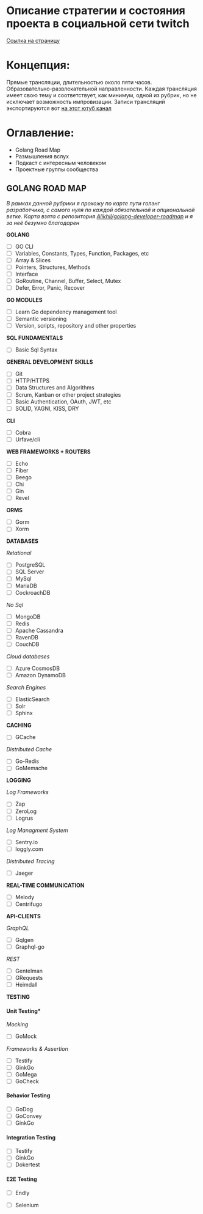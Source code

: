 # Описание стратегии и состояния проекта в социальной сети twitch

[Ссылка на страницу](https://www.twitch.tv/lehamed)


# Концепция:

  Прямые трансляции, длительностью около пяти часов. Образовательно-развлекательной направленности. Каждая трансляция имеет свою тему и соответствует, как минимум, одной из рубрик, но не исключает возможность импровизации. Записи трансляций экспортируются вот [на этот ютуб канал](https://www.youtube.com/channel/UCfmKMoTTjRZFQWhHK_0Sphw)

# Оглавление:

  - Golang Road Map
  - Размышления вслух
  - Подкаст с интересным человеком
  - Проектные группы сообщества

## GOLANG ROAD MAP

  *В рамках данной рубрики я прохожу по карте пути голэнг разработчика, с самого нуля по каждой обязательной и опциональной ветке. Карта взята с репозитория [Alikhil/golang-developer-roadmap](https://github.com/Alikhll/golang-developer-roadmap) и я за неё безумно благодарен*


  **GOLANG**

  - [ ] GO CLI
  - [ ] Variables, Constants, Types, Function, Packages, etc
  - [ ] Array & Slices
  - [ ] Pointers, Structures, Methods
  - [ ] Interface
  - [ ] GoRoutine, Channel, Buffer, Select, Mutex
  - [ ] Defer, Error, Panic, Recover

  **GO MODULES**

  - [ ] Learn Go dependency management tool
  - [ ] Semantic versioning
  - [ ] Version, scripts, repository and other properties

  **SQL FUNDAMENTALS**

  - [ ] Basic Sql Syntax

  **GENERAL DEVELOPMENT SKILLS**

  - [ ] Git
  - [ ] HTTP/HTTPS
  - [ ] Data Structures and Algorithms
  - [ ] Scrum, Kanban or other project strategies
  - [ ] Basic Authentication, OAuth, JWT, etc
  - [ ] SOLID, YAGNI, KISS, DRY

  **CLI**

  - [ ] Cobra
  - [ ] Urfave/cli

  **WEB FRAMEWORKS + ROUTERS**

  - [ ] Echo
  - [ ] Fiber
  - [ ] Beego
  - [ ] Chi
  - [ ] Gin
  - [ ] Revel

  **ORMS**

  - [ ] Gorm
  - [ ] Xorm

  **DATABASES**

  *Relational*
  
  - [ ] PostgreSQL
  - [ ] SQL Server
  - [ ] MySql
  - [ ] MariaDB
  - [ ] CockroachDB

  *No Sql*

  - [ ] MongoDB
  - [ ] Redis
  - [ ] Apache Cassandra
  - [ ] RavenDB
  - [ ] CouchDB

  *Cloud databases*

  - [ ] Azure CosmosDB
  - [ ] Amazon DynamoDB

  *Search Engines*

  - [ ] ElasticSearch
  - [ ] Solr
  - [ ] Sphinx

  **CACHING**

  - [ ] GCache

  *Distributed Cache*

  - [ ] Go-Redis
  - [ ] GoMemache

  **LOGGING**

  *Log Frameworks*

  - [ ] Zap
  - [ ] ZeroLog
  - [ ] Logrus

  *Log Managment System*

  - [ ] Sentry.io
  - [ ] loggly.com

  *Distributed Tracing*

  - [ ] Jaeger

  **REAL-TIME COMMUNICATION**

  - [ ] Melody
  - [ ] Centrifugo

  **API-CLIENTS**

  *GraphQL*

  - [ ] Gqlgen
  - [ ] Graphql-go

  *REST*

  - [ ] Gentelman
  - [ ] GRequests
  - [ ] Heimdall

  **TESTING**

#### Unit Testing*

  *Mocking*

  - [ ] GoMock

  *Frameworks & Assertion*

  - [ ] Testify
  - [ ] GinkGo
  - [ ] GoMega
  - [ ] GoCheck

#### Behavior Testing

  - [ ] GoDog
  - [ ] GoConvey
  - [ ] GinkGo

#### Integration Testing

  - [ ] Testify
  - [ ] GinkGo
  - [ ] Dokertest

#### E2E Testing

  - [ ] Endly 
  - [ ] Selenium

  

